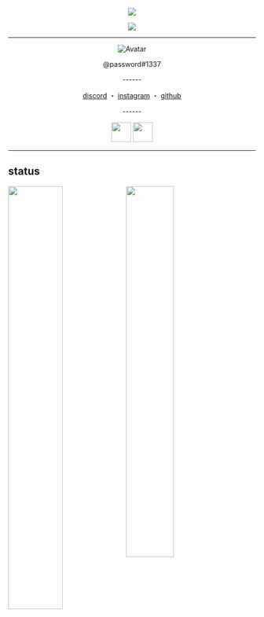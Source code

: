 <p align="center">
  <a href="https://github.com/herluvhr">
    <img src="https://komarev.com/ghpvc/?username=herluvhr&color=blueviolet"/>
     </a>

<p align="center">
  <a href="https://discord.com/users/852861443128033290">
    <img src="https://discord.c99.nl/widget/theme-2/852861443128033290.png"/>
     </a>
</p>

------
<p align="center">  
  <img src="https://i.imgur.com/zbdJ5cX.gif" alt="Avatar">
</p>
<p align="center">
    @password#1337
<p align="center">
------
  
</p>
<p align="center">
<a href="https://discord.com/users/852861443128033290">discord</a>
    ・
    <a href="https://www.instagram.com/herluvhr/">instagram</a>
    ・
    <a href="https://github.com/herluvhr">github</a>
</p>
<p align="center">
------
<p align="center">  
<a href="https://discord.gg/dreaming"><img src="https://cdn0.iconfinder.com/data/icons/free-social-media-set/24/discord-512.png" width="40"></a> <a href="https://discord.gg/casino"><img src="https://cdn0.iconfinder.com/data/icons/free-social-media-set/24/discord-512.png" width="40"></a>
  
-----------

## status
<img align="left" width="47%" src="https://github-readme-stats.vercel.app/api?username=herluvhr&show_icons=true&theme=tokyonight" />

<img align="left" width="44%" src="https://github-readme-stats.vercel.app/api/top-langs/?username=herluvhr&langs_count=8)](https://github.com/anuraghazra/github-readme-stats" />






